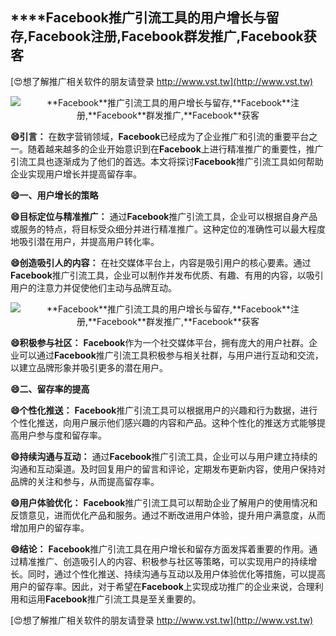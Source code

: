 ## ****Facebook**推广引流工具的用户增长与留存,**Facebook**注册,**Facebook**群发推广,**Facebook**获客**

[😍想了解推广相关软件的朋友请登录 http://www.vst.tw](http://www.vst.tw)

 <center><img src="https://vst.tw/MP4/tuiguang/png/6.png" alt="**Facebook**推广引流工具的用户增长与留存,**Facebook**注册,**Facebook**群发推广,**Facebook**获客"></center>

**😄引言：**
在数字营销领域，**Facebook**已经成为了企业推广和引流的重要平台之一。随着越来越多的企业开始意识到在**Facebook**上进行精准推广的重要性，推广引流工具也逐渐成为了他们的首选。本文将探讨**Facebook**推广引流工具如何帮助企业实现用户增长并提高留存率。

**😄一、用户增长的策略**

**😄目标定位与精准推广：**
通过**Facebook**推广引流工具，企业可以根据自身产品或服务的特点，将目标受众细分并进行精准推广。这种定位的准确性可以最大程度地吸引潜在用户，并提高用户转化率。

**😄创造吸引人的内容：**
在社交媒体平台上，内容是吸引用户的核心要素。通过**Facebook**推广引流工具，企业可以制作并发布优质、有趣、有用的内容，以吸引用户的注意力并促使他们主动与品牌互动。

 <center><img src="https://vst.tw/MP4/tuiguang/png/0.png" alt="**Facebook**推广引流工具的用户增长与留存,**Facebook**注册,**Facebook**群发推广,**Facebook**获客"></center>

**😄积极参与社区：**
**Facebook**作为一个社交媒体平台，拥有庞大的用户社群。企业可以通过**Facebook**推广引流工具积极参与相关社群，与用户进行互动和交流，以建立品牌形象并吸引更多的潜在用户。

**😄二、留存率的提高**

**😄个性化推送：**
**Facebook**推广引流工具可以根据用户的兴趣和行为数据，进行个性化推送，向用户展示他们感兴趣的内容和产品。这种个性化的推送方式能够提高用户参与度和留存率。

**😄持续沟通与互动：**
通过**Facebook**推广引流工具，企业可以与用户建立持续的沟通和互动渠道。及时回复用户的留言和评论，定期发布更新内容，使用户保持对品牌的关注和参与，从而提高留存率。

**😄用户体验优化：**
**Facebook**推广引流工具可以帮助企业了解用户的使用情况和反馈意见，进而优化产品和服务。通过不断改进用户体验，提升用户满意度，从而增加用户的留存率。

**😄结论：**
**Facebook**推广引流工具在用户增长和留存方面发挥着重要的作用。通过精准推广、创造吸引人的内容、积极参与社区等策略，可以实现用户的持续增长。同时，通过个性化推送、持续沟通与互动以及用户体验优化等措施，可以提高用户的留存率。因此，对于希望在**Facebook**上实现成功推广的企业来说，合理利用和运用**Facebook**推广引流工具是至关重要的。

[😍想了解推广相关软件的朋友请登录 http://www.vst.tw](http://www.vst.tw)



